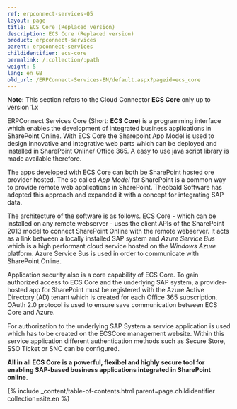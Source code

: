 ```yaml
---
ref: erpconnect-services-05
layout: page
title: ECS Core (Replaced version)
description: ECS Core (Replaced version)
product: erpconnect-services
parent: erpconnect-services
childidentifier: ecs-core
permalink: /:collection/:path
weight: 5
lang: en_GB
old_url: /ERPConnect-Services-EN/default.aspx?pageid=ecs_core
---
```


**Note:** This section refers to the Cloud Connector **ECS Core** only up to version 1.x <br>

ERPConnect Services Core (Short: **ECS Core**) is a programming interface which enables the development of integrated business applications in SharePoint Online. With ECS Core the Sharepoint App Model is used to design innovative and integrative web parts which can be deployed and installed in SharePoint Online/ Office 365. A easy to use java script library is made available therefore. 

The apps developed with ECS Core can both be SharePoint hosted ore provider hosted. The so called *App Model* for SharePoint is a common way to provide remote web applications in SharePoint. Theobald Software has adopted this approach and expanded it with a concept for integrating SAP data. 

The architecture of the software is as follows. ECS Core - which can be installed on any remote webserver - uses the client APIs of the SharePoint 2013 model to connect SharePoint Online with the remote webserver. It acts as a link between a locally installed SAP system and *Azure Service Bus* which is a high performant cloud service hosted on the *Windows Azure* platform. Azure Service Bus is used in order to communicate with SharePoint Online. 

Application security also is a core capability of ECS Core. To gain authorized access to ECS Core and the underlying SAP system, a provider-hosted app for SharePoint must be registered with the Azure Active Directory (AD) tenant which is created for each Office 365 subscription. OAuth 2.0 protocol is used to ensure save communication between ECS Core and Azure. 

For authorization to the underlying SAP System a service application is used which has to be created on the ECSCore management website. Within this service application different authentication methods such as Secure Store, SSO Ticket or SNC can be configured.

**All in all ECS Core is a powerful, flexibel and highly secure tool for enabling SAP-based business applications integrated in SharePoint online.**

{% include _content/table-of-contents.html parent=page.childidentifier collection=site.en %}
